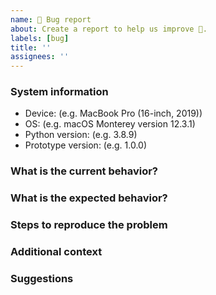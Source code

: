 ```yaml
---
name: 🐛 Bug report
about: Create a report to help us improve 🤔.
labels: [bug]
title: ''
assignees: ''
---
```


<!-- ⚠️ If you do not respect this template, your issue will be closed -->
<!-- ⚠️ Make sure to browse the opened and closed issues -->

### System information
<!-- Please, provide some information about your system for debugging purposes. -->
- Device: (e.g. MacBook Pro (16-inch, 2019))
- OS: (e.g. macOS Monterey version 12.3.1)
- Python version: (e.g. 3.8.9)
- Prototype version: (e.g. 1.0.0)


### What is the current behavior?
<!-- A clear and concise description of what the current behavior is. -->
<!-- If applicable, add screenshots to help explain your problem. -->


### What is the expected behavior?
<!-- A clear and concise description of what you expected to happen. -->


### Steps to reproduce the problem
<!-- Give some steps that show the bug. A minimal code example with output is best. -->
<!-- If you are copying in code, please remember to enclose it in triple backticks, ``` [multiline code goes here] ```, so that it displays correctly. -->


### Additional context
<!-- Add any other context about the problem here if any. -->


### Suggestions
<!-- Not required, but if you have suggestions for how a contributor should fix this, or any problems we should be aware of, let us know. -->
